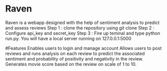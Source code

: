 # Raven
Raven is a webapp designed with the help of sentiment analysis to predict and assess reviews 
Step 1 : clone the repository using git clone
Step 2 : Configure api_key and secret_key
Step 3 : Fire up teminal and type python run.py. You will have a local server running on 127.0.0.1:5000


#Features
Enables users to login and manage account
Allows users to post reviews and runs analysis on each review to predict
the associated sentiment and probability of positivity and negativity in
the review. Generates movie score based on the review on scale of 1 to 10.
